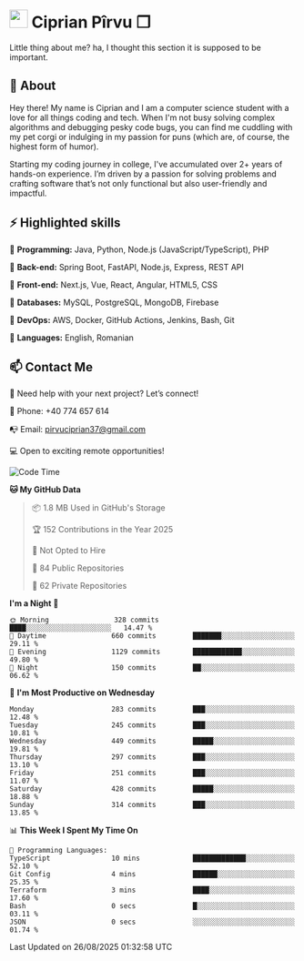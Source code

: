 # <img height="32px" src="https://user-images.githubusercontent.com/74038190/216122041-518ac897-8d92-4c6b-9b3f-ca01dcaf38ee.png"> Ciprian Pîrvu ❐ </h1>

Little thing about me? ha, I thought this section it is supposed to be important.

## 🧐 About

Hey there! My name is Ciprian and I am a computer science student with a love for all things coding and tech. When I'm not busy solving complex algorithms and debugging pesky code bugs, you can find me cuddling with my pet corgi or indulging in my passion for puns (which are, of course, the highest form of humor).

Starting my coding journey in college, I've accumulated over 2+ years of hands-on experience. I’m driven by a passion for solving problems and crafting software that’s not only functional but also user-friendly and impactful.


## ⚡ Highlighted skills

🎯 **Programming:** Java, Python, Node.js (JavaScript/TypeScript), PHP

🎯 **Back-end:** Spring Boot, FastAPI, Node.js, Express, REST API

🎯 **Front-end:** Next.js, Vue, React, Angular, HTML5, CSS

🎯 **Databases:** MySQL, PostgreSQL, MongoDB, Firebase

🎯 **DevOps:** AWS, Docker, GitHub Actions, Jenkins, Bash, Git

🎯 **Languages:** English, Romanian



## 📫 Contact Me

🤝 Need help with your next project? Let’s connect!

📱 Phone: +40 774 657 614

📭 Email: pirvuciprian37@gmail.com


💻 Open to exciting remote opportunities!

<!--START_SECTION:waka-->
![Code Time](http://img.shields.io/badge/Code%20Time-2%2C350%20hrs%2018%20mins-blue)

**🐱 My GitHub Data** 

> 📦 1.8 MB Used in GitHub's Storage 
 > 
> 🏆 152 Contributions in the Year 2025
 > 
> 🚫 Not Opted to Hire
 > 
> 📜 84 Public Repositories 
 > 
> 🔑 62 Private Repositories 
 > 
**I'm a Night 🦉** 

```text
🌞 Morning                328 commits         ████░░░░░░░░░░░░░░░░░░░░░   14.47 % 
🌆 Daytime                660 commits         ███████░░░░░░░░░░░░░░░░░░   29.11 % 
🌃 Evening                1129 commits        ████████████░░░░░░░░░░░░░   49.80 % 
🌙 Night                  150 commits         ██░░░░░░░░░░░░░░░░░░░░░░░   06.62 % 
```
📅 **I'm Most Productive on Wednesday** 

```text
Monday                   283 commits         ███░░░░░░░░░░░░░░░░░░░░░░   12.48 % 
Tuesday                  245 commits         ███░░░░░░░░░░░░░░░░░░░░░░   10.81 % 
Wednesday                449 commits         █████░░░░░░░░░░░░░░░░░░░░   19.81 % 
Thursday                 297 commits         ███░░░░░░░░░░░░░░░░░░░░░░   13.10 % 
Friday                   251 commits         ███░░░░░░░░░░░░░░░░░░░░░░   11.07 % 
Saturday                 428 commits         █████░░░░░░░░░░░░░░░░░░░░   18.88 % 
Sunday                   314 commits         ███░░░░░░░░░░░░░░░░░░░░░░   13.85 % 
```


📊 **This Week I Spent My Time On** 

```text
💬 Programming Languages: 
TypeScript               10 mins             █████████████░░░░░░░░░░░░   52.10 % 
Git Config               4 mins              ██████░░░░░░░░░░░░░░░░░░░   25.35 % 
Terraform                3 mins              ████░░░░░░░░░░░░░░░░░░░░░   17.60 % 
Bash                     0 secs              █░░░░░░░░░░░░░░░░░░░░░░░░   03.11 % 
JSON                     0 secs              ░░░░░░░░░░░░░░░░░░░░░░░░░   01.74 % 
```


 Last Updated on 26/08/2025 01:32:58 UTC
<!--END_SECTION:waka-->
